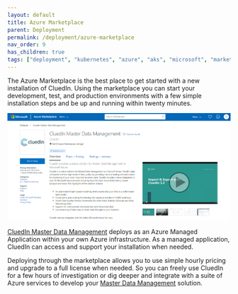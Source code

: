 ```yaml
---
layout: default
title: Azure Marketplace
parent: Deployment
permalink: /deployment/azure-marketplace
nav_order: 9
has_children: true
tags: ["deployment", "kubernetes", "azure", "aks", "microsoft", "marketplace", "azure-marketplace"]
---
```


The Azure Marketplace is the best place to get started with a new installation of CluedIn.
Using the marketplace you can start your development, test, and production environments with a few simple installation steps and be up and running within twenty minutes.

![CluedIn on the Azure Marketplace](../../assets/images/ama/marketplace.png)

[CluedIn Master Data Management] deploys as an Azure Managed Application within your own Azure infrastructure. As a managed application, CluedIn can access and support your installation when needed.

Deploying through the marketplace allows you to use simple hourly pricing and upgrade to a full license when needed. So you can freely use CluedIn for a few hours of investigation or dig deeper
and integrate with a suite of Azure services to develop your [Master Data Management] solution.

[CluedIn Master Data Management]: https://azuremarketplace.microsoft.com/en-gb/marketplace/apps/cluedin.azurecluedin?tab=Overview
[Master Data Management]: https://docs.microsoft.com/en-us/azure/architecture/reference-architectures/data/cluedin